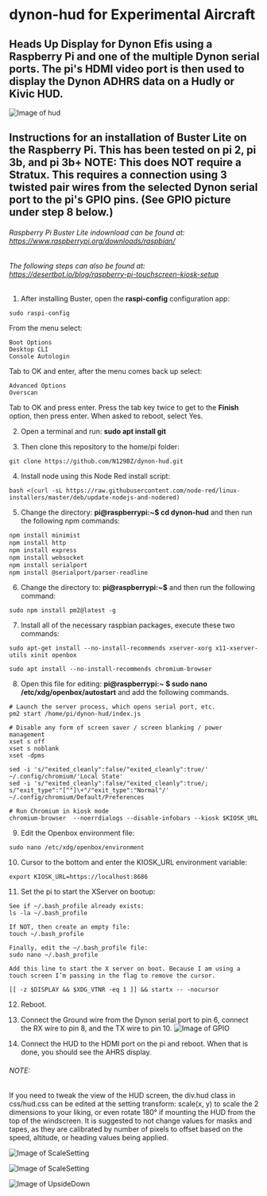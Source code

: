 # dynon-hud for Experimental Aircraft

## Heads Up Display for Dynon Efis using a Raspberry Pi and one of the multiple Dynon serial ports. The pi's HDMI video port is then used to display the Dynon ADHRS data on a Hudly or Kivic HUD. 
![Image of hud](https://github.com/N129BZ/dynon-hud/blob/master/docs/newlayout2.png)

## Instructions for an installation of Buster Lite on the Raspberry Pi. This has been tested on pi 2, pi 3b, and pi 3b+ NOTE: This does NOT require a Stratux. This requires a connection using 3 twisted pair wires from the selected Dynon serial port to the pi's GPIO pins.  (See GPIO picture under step 8 below.)

###### Raspberry Pi Buster Lite indownload can be found at: https://www.raspberrypi.org/downloads/raspbian/

###### The following steps can also be found at: https://desertbot.io/blog/raspberry-pi-touchscreen-kiosk-setup

1. After installing Buster, open the **raspi-config** configuration app:
```
sudo raspi-config
```
From the menu select:
```
Boot Options
Desktop CLI
Console Autologin
```  
Tab to OK and enter, after the menu comes back up select:
```
Advanced Options
Overscan
```
Tab to OK and press enter. Press the tab key twice to get to the **Finish** option, then press enter. When asked to reboot, select Yes.

2. Open a terminal and run: **sudo apt install git** 

3. Then clone this repository to the home/pi folder:
```
git clone https://github.com/N129BZ/dynon-hud.git
```

4. Install node using this Node Red install script:
```
bash <(curl -sL https://raw.githubusercontent.com/node-red/linux-installers/master/deb/update-nodejs-and-nodered)
```

5. Change the directory: **pi@raspberrypi:~$ cd dynon-hud** and then run the following npm commands:
```bash
npm install minimist
npm install http
npm install express
npm install websocket
npm install serialport
npm install @serialport/parser-readline
```

6. Change the directory to: **pi@raspberrypi:~$** and then run the following command:
```
sudo npm install pm2@latest -g
```

7. Install all of the necessary raspbian packages, execute these two commands:
```
sudo apt-get install --no-install-recommends xserver-xorg x11-xserver-utils xinit openbox

sudo apt install --no-install-recommends chromium-browser
```

8. Open this file for editing: **pi@raspberrypi:~ $ sudo nano /etc/xdg/openbox/autostart** and add the following commands. 
```
# Launch the server process, which opens serial port, etc.
pm2 start /home/pi/dynon-hud/index.js

# Disable any form of screen saver / screen blanking / power management
xset s off
xset s noblank
xset -dpms

sed -i 's/"exited_cleanly":false/"exited_cleanly":true/' ~/.config/chromium/'Local State'
sed -i 's/"exited_cleanly":false/"exited_cleanly":true/; s/"exit_type":"[^"]\+"/"exit_type":"Normal"/' ~/.config/chromium/Default/Preferences

# Run Chromium in kiosk mode
chromium-browser  --noerrdialogs --disable-infobars --kiosk $KIOSK_URL
```

9. Edit the Openbox environment file:
```
sudo nano /etc/xdg/openbox/environment 
```

10. Cursor to the bottom and enter the KIOSK_URL environment variable:
```
export KIOSK_URL=https://localhost:8686
```

11. Set the pi to start the XServer on bootup:
```
See if ~/.bash_profile already exists:
ls -la ~/.bash_profile

If NOT, then create an empty file:
touch ~/.bash_profile

Finally, edit the ~/.bash_profile file:
sudo nano ~/.bash_profile

Add this line to start the X server on boot. Because I am using a touch screen I’m passing in the flag to remove the cursor.

[[ -z $DISPLAY && $XDG_VTNR -eq 1 ]] && startx -- -nocursor
```

12. Reboot.

13. Connect the Ground wire from the Dynon serial port to pin 6, connect the RX wire to pin 8, and the TX wire to pin 10.
![Image of GPIO](https://github.com/N129BZ/dynon-hud/blob/master/docs/GPIO-Pinout-Diagram.png)

14. Connect the HUD to the HDMI port on the pi and reboot. When that is done, you should see the AHRS display.

###### NOTE:
If you need to tweak the view of the HUD screen, the div.hud class in css/hud.css can be edited at the setting transform: scale(x, y) to scale the 2 dimensions to your liking, or even rotate 180° if mounting the HUD from the top of the windscreen. It is suggested to not change values for masks and tapes, as they are calibrated by number of pixels to offset based on the speed, altitude, or heading values being applied.

![Image of ScaleSetting](https://github.com/N129BZ/dynon-hud/blob/master/docs/hudcss1.png)

![Image of ScaleSetting](https://github.com/N129BZ/dynon-hud/blob/master/docs/hudcss2.png)

![Image of UpsideDown](https://github.com/N129BZ/dynon-hud/blob/master/docs/newlayout2_ud.png)
